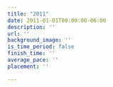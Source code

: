 ```yaml
---
title: "2011"
date: 2011-01-01T00:00:00-06:00
description: ''
url: ''
background_image: ''
is_time_period: false
finish_time: ''
average_pace: ''
placement: ''

---
```

